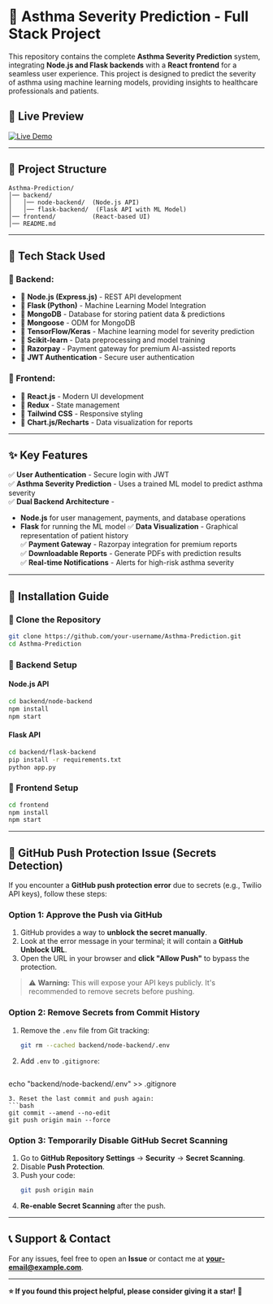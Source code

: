 # 🏥 Asthma Severity Prediction - Full Stack Project

This repository contains the complete **Asthma Severity Prediction** system, integrating **Node.js and Flask backends** with a **React frontend** for a seamless user experience. This project is designed to predict the severity of asthma using machine learning models, providing insights to healthcare professionals and patients.

## 🚀 Live Preview
[![Live Demo]([https://img.shields.io/badge/Live%20Demo-Click%20Here-brightgreen)](https://your-live-demo-link.com](https://asthmaseverityprediction.netlify.app/))

---

## 📌 Project Structure
```
Asthma-Prediction/
│── backend/
│   │── node-backend/  (Node.js API)
│   │── flask-backend/  (Flask API with ML Model)
│── frontend/          (React-based UI)
│── README.md
```

---

## 🚀 Tech Stack Used

### 📌 Backend:
- 🔹 **Node.js (Express.js)** - REST API development
- 🔹 **Flask (Python)** - Machine Learning Model Integration
- 🔹 **MongoDB** - Database for storing patient data & predictions
- 🔹 **Mongoose** - ODM for MongoDB
- 🔹 **TensorFlow/Keras** - Machine learning model for severity prediction
- 🔹 **Scikit-learn** - Data preprocessing and model training
- 🔹 **Razorpay** - Payment gateway for premium AI-assisted reports
- 🔹 **JWT Authentication** - Secure user authentication

### 🎨 Frontend:
- 🔹 **React.js** - Modern UI development
- 🔹 **Redux** - State management
- 🔹 **Tailwind CSS** - Responsive styling
- 🔹 **Chart.js/Recharts** - Data visualization for reports

---

## ✨ Key Features
✅ **User Authentication** - Secure login with JWT  
✅ **Asthma Severity Prediction** - Uses a trained ML model to predict asthma severity  
✅ **Dual Backend Architecture** -
   - **Node.js** for user management, payments, and database operations
   - **Flask** for running the ML model
✅ **Data Visualization** - Graphical representation of patient history  
✅ **Payment Gateway** - Razorpay integration for premium reports  
✅ **Downloadable Reports** - Generate PDFs with prediction results  
✅ **Real-time Notifications** - Alerts for high-risk asthma severity  

---

## 📜 Installation Guide

### 🔹 Clone the Repository
```bash
git clone https://github.com/your-username/Asthma-Prediction.git
cd Asthma-Prediction
```

### 🔹 Backend Setup

#### **Node.js API**
```bash
cd backend/node-backend
npm install
npm start
```

#### **Flask API**
```bash
cd backend/flask-backend
pip install -r requirements.txt
python app.py
```

### 🔹 Frontend Setup
```bash
cd frontend
npm install
npm start
```

---

## 🔐 GitHub Push Protection Issue (Secrets Detection)

If you encounter a **GitHub push protection error** due to secrets (e.g., Twilio API keys), follow these steps:

### **Option 1: Approve the Push via GitHub**
1. GitHub provides a way to **unblock the secret manually**.
2. Look at the error message in your terminal; it will contain a **GitHub Unblock URL**.
3. Open the URL in your browser and **click "Allow Push"** to bypass the protection.

> ⚠️ **Warning:** This will expose your API keys publicly. It's recommended to remove secrets before pushing.

### **Option 2: Remove Secrets from Commit History**

1. Remove the `.env` file from Git tracking:
   ```bash
   git rm --cached backend/node-backend/.env
   ```
2. Add `.env` to `.gitignore`:
   ```bash
echo "backend/node-backend/.env" >> .gitignore
   ```
3. Reset the last commit and push again:
   ```bash
   git commit --amend --no-edit
   git push origin main --force
   ```

### **Option 3: Temporarily Disable GitHub Secret Scanning**

1. Go to **GitHub Repository Settings** → **Security** → **Secret Scanning**.
2. Disable **Push Protection**.
3. Push your code:
   ```bash
   git push origin main
   ```
4. **Re-enable Secret Scanning** after the push.

---

## 📞 Support & Contact
For any issues, feel free to open an **Issue** or contact me at **your-email@example.com**.

---

**⭐ If you found this project helpful, please consider giving it a star!** 🌟

